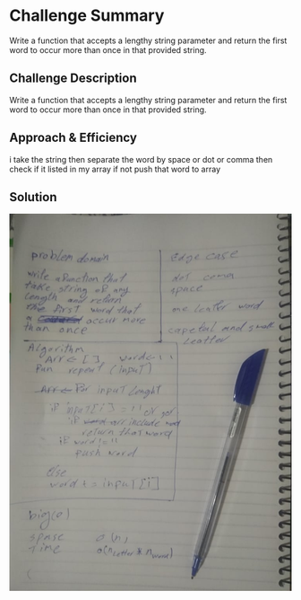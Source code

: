 # Challenge Summary

Write a function that accepts a lengthy string parameter and return the first word to occur more than once in that provided string.

## Challenge Description

Write a function that accepts a lengthy string parameter and return the first word to occur more than once in that provided string.

## Approach & Efficiency

i take the string then separate the word by space or dot or comma then check if it listed in my array if not push that word to array

## Solution

![Whiteboard](../../assets/repeat.jpg)
